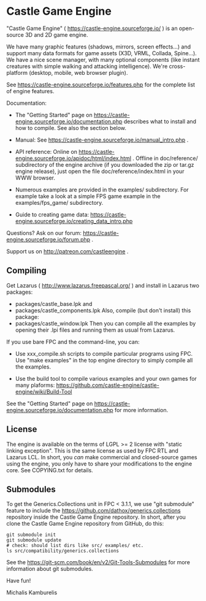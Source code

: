 Castle Game Engine
==================

"Castle Game Engine" ( https://castle-engine.sourceforge.io/ )
is an open-source 3D and 2D game engine.

We have many graphic features (shadows, mirrors, screen effects...)
and support many data formats for game assets (X3D, VRML, Collada, Spine...).
We have a nice scene manager, with many optional components
(like instant creatures with simple walking and attacking intelligence).
We're cross-platform (desktop, mobile, web browser plugin).

See https://castle-engine.sourceforge.io/features.php
for the complete list of engine features.

Documentation:

- The "Getting Started" page on
  https://castle-engine.sourceforge.io/documentation.php
  describes what to install and how to compile. See also the section below.

- Manual: See https://castle-engine.sourceforge.io/manual_intro.php .

- API reference:
  Online on https://castle-engine.sourceforge.io/apidoc/html/index.html .
  Offline in doc/reference/ subdirectory of the engine archive
  (if you downloaded the zip or tar.gz engine release),
  just open the file doc/reference/index.html in your WWW browser.

- Numerous examples are provided in the examples/ subdirectory.
  For example take a look at a simple FPS game example in
  the examples/fps_game/ subdirectory.

- Guide to creating game data:
  https://castle-engine.sourceforge.io/creating_data_intro.php

Questions? Ask on our forum: https://castle-engine.sourceforge.io/forum.php .

Support us on http://patreon.com/castleengine .

Compiling
---------

Get Lazarus ( http://www.lazarus.freepascal.org/ )
and install in Lazarus two packages:
- packages/castle_base.lpk and
- packages/castle_components.lpk
Also, compile (but don't install) this package:
- packages/castle_window.lpk
Then you can compile all the examples by opening their .lpi files
and running them as usual from Lazarus.

If you use bare FPC and the command-line, you can:

- Use xxx_compile.sh scripts to compile particular programs using FPC.
  Use "make examples" in the top engine directory to simply compile
  all the examples.

- Use the build tool to compile various examples and your own games
  for many plaforms:
  https://github.com/castle-engine/castle-engine/wiki/Build-Tool

See the "Getting Started" page on
https://castle-engine.sourceforge.io/documentation.php
for more information.

License
-------

The engine is available on the terms of LGPL >= 2 license
with "static linking exception". This is the same license
as used by FPC RTL and Lazarus LCL. In short, you *can* make
commercial and closed-source games using the engine,
you only have to share your modifications to the engine core.
See COPYING.txt for details.

Submodules
----------

To get the Generics.Collections unit in FPC < 3.1.1,
we use "git submodule" feature to include the
https://github.com/dathox/generics.collections repository
inside the Castle Game Engine repository.
In short, after you clone the Castle Game Engine repository from GitHub,
do this:

```
git submodule init
git submodule update
# check: should list dirs like src/ examples/ etc.
ls src/compatibility/generics.collections
```

See the https://git-scm.com/book/en/v2/Git-Tools-Submodules
for more information about git submodules.

Have fun!

Michalis Kamburelis
